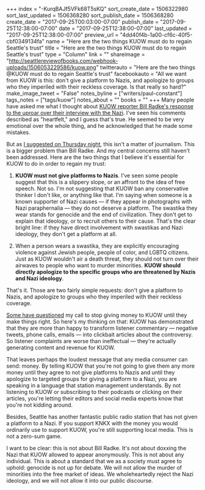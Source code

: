 +++
index = "-KurqBAJf5VFk68T5sKQ"
sort_create_date = 1506322980
sort_last_updated = 1506368280
sort_publish_date = 1506368280
create_date = "2017-09-25T00:03:00-07:00"
publish_date = "2017-09-25T12:38:00-07:00"
date = "2017-09-25T12:38:00-07:00"
last_updated = "2017-09-25T12:38:00-07:00"
preview_url = "4dd40f4b-1a00-cf6c-40f5-cbf0349134fa"
name = "Here are the two things KUOW must do to regain Seattle's trust"
title = "Here are the two things KUOW must do to regain Seattle's trust"
type = "Column"
link = ""
shareimage = "http://seattlereviewofbooks.com/webhook-uploads/1506053229586/kuow.png"
twitterauto = "Here are the two things @KUOW must do to regain Seattle's trust"
facebookauto = "All we want from KUOW is this: don't give a platform to Nazis, and apologize to groups who they imperiled with their reckless coverage. Is that really so hard?"
make_image_tweet = "False"
notes_byline = ["writers/paul-constant"]
tags_notes = ["tags/kuow"]
notes_about = ""
books = ""
+++
Many people have asked me what I thought about [KUOW reporter Bill Radke's response to the uproar over their interview with the Nazi](http://kuow.org/post/bill-radke-i-have-some-big-regrets-about-interview). I've seen his comments described as "heartfelt," and I guess that's true. He seemed to be very emotional over the whole thing, and he acknowledged that he made some mistakes.

But as [I suggested on Thursday night](http://www.seattlereviewofbooks.com/notes/2017/09/22/hey-kuow-its-never-okay-to-give-a-nazi-a-platform/), this isn't a matter of journalism. This is a bigger problem than Bill Radke. And my central concerns still haven't been addressed. Here are the two things that I believe it's essential for KUOW to do in order to regain my trust:

1. **KUOW must not give platforms to Nazis**. I've seen some people suggest that this is a slippery slope, or an affront to the idea of free speech. Not so. I'm not suggesting that KUOW ban any conservative thinker I don't like, or anything like that. I'm saying when someone is a known supporter of Nazi causes — if they appear in photographs with Nazi paraphernalia — they do not deserve a platform. The swastika they wear stands for genocide and the end of civilization. They don't get to explain that ideology, or to recruit others to their cause. That's the clear bright line: if they have direct involvement with swastikas and Nazi ideology, they don't get a platform at all.

2. When a person wears a swastika, they are explicitly encouraging violence against Jewish people, people of color, and LGBTQ citizens. Just as KUOW wouldn't air a death threat, they should not turn over their airwaves to people who want to murder minorities. **KUOW should directly apologize to the specific groups who are threatened by Nazis and Nazi ideology**.

That's it. Those are two fairly simple requests: don't give a platform to Nazis, and apologize to groups who they imperiled with their reckless coverage.

[Some have questioned](https://twitter.com/timothykeck/status/911254626090893312) my call to stop giving money to KUOW until they make things right. So here's my thinking on that: KUOW has demonstrated that they are more than happy to transform listener commentary — negative tweets, phone calls, emails — into clickbait articles about the controversy. So listener complaints are worse than ineffectual — they're actually generating content and revenue for KUOW.

That leaves perhaps the loudest message that any media consumer can send: money. By telling KUOW that you're not going to give them any more money until they agree to not give platforms to Nazis and until they apologize to targeted groups for giving a platform to a Nazi, you are speaking in a language that station management understands. By not listening to KUOW or subscribing to their podcasts or clicking on their articles, you're letting their editors and social media experts know that you're not kidding around.

Besides, Seattle has another fantastic public radio station that has not given a platform to a Nazi. If you support KNKX with the money you would ordinarily use to support KUOW, you're still supporting local media. This is not a zero-sum game.

I want to be clear: this is not about Bill Radke. It's not about doxxing the Nazi that KUOW allowed to appear anonymously. This is not about any individual.  This is about a standard that we as a society must agree to uphold: genocide is not up for debate. We will not allow the murder of minorities into the free market of ideas. We wholeheartedly reject the Nazi ideology, and we will not allow it into our public discourse.

